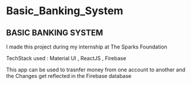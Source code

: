 # Basic_Banking_System

## BASIC BANKING SYSTEM 
I made this project during my internship at The Sparks Foundation

TechStack used : Material UI , ReactJS , Firebase

This app can be used to trasnfer money from one account to another and the Changes get reflected in the Firebase database
